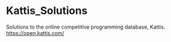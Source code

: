 # Kattis_Solutions
Solutions to the online competitive programming database, Kattis. https://open.kattis.com/
